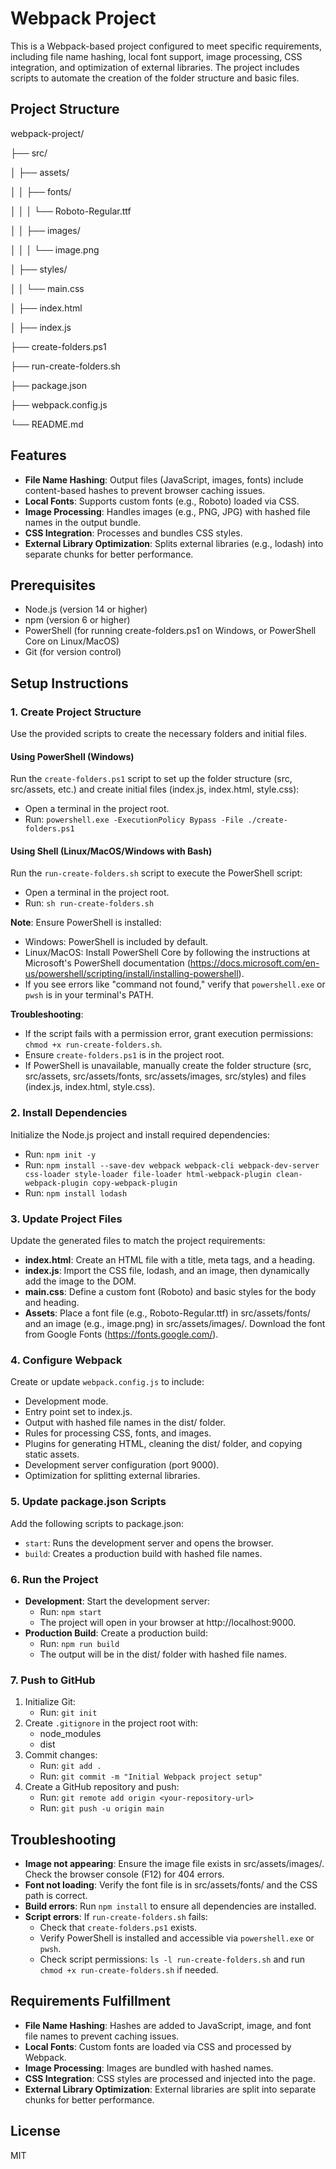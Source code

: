 # Webpack Project

This is a Webpack-based project configured to meet specific requirements, including file name hashing, local font support, image processing, CSS integration, and optimization of external libraries. The project includes scripts to automate the creation of the folder structure and basic files.

## Project Structure

webpack-project/

├── src/

│   ├── assets/

│   │   ├── fonts/

│   │   │   └── Roboto-Regular.ttf

│   │   ├── images/

│   │   │   └── image.png

│   ├── styles/

│   │   └── main.css

│   ├── index.html

│   ├── index.js

├── create-folders.ps1

├── run-create-folders.sh

├── package.json

├── webpack.config.js

└── README.md



## Features

- **File Name Hashing**: Output files (JavaScript, images, fonts) include content-based hashes to prevent browser caching issues.
- **Local Fonts**: Supports custom fonts (e.g., Roboto) loaded via CSS.
- **Image Processing**: Handles images (e.g., PNG, JPG) with hashed file names in the output bundle.
- **CSS Integration**: Processes and bundles CSS styles.
- **External Library Optimization**: Splits external libraries (e.g., lodash) into separate chunks for better performance.

## Prerequisites

- Node.js (version 14 or higher)
- npm (version 6 or higher)
- PowerShell (for running create-folders.ps1 on Windows, or PowerShell Core on Linux/MacOS)
- Git (for version control)

## Setup Instructions

### 1. Create Project Structure
Use the provided scripts to create the necessary folders and initial files.

#### Using PowerShell (Windows)
Run the `create-folders.ps1` script to set up the folder structure (src, src/assets, etc.) and create initial files (index.js, index.html, style.css):

- Open a terminal in the project root.
- Run: `powershell.exe -ExecutionPolicy Bypass -File ./create-folders.ps1`

#### Using Shell (Linux/MacOS/Windows with Bash)
Run the `run-create-folders.sh` script to execute the PowerShell script:

- Open a terminal in the project root.
- Run: `sh run-create-folders.sh`

**Note**: Ensure PowerShell is installed:
- Windows: PowerShell is included by default.
- Linux/MacOS: Install PowerShell Core by following the instructions at Microsoft's PowerShell documentation (https://docs.microsoft.com/en-us/powershell/scripting/install/installing-powershell).
- If you see errors like "command not found," verify that `powershell.exe` or `pwsh` is in your terminal's PATH.

**Troubleshooting**:
- If the script fails with a permission error, grant execution permissions: `chmod +x run-create-folders.sh`.
- Ensure `create-folders.ps1` is in the project root.
- If PowerShell is unavailable, manually create the folder structure (src, src/assets, src/assets/fonts, src/assets/images, src/styles) and files (index.js, index.html, style.css).

### 2. Install Dependencies
Initialize the Node.js project and install required dependencies:

- Run: `npm init -y`
- Run: `npm install --save-dev webpack webpack-cli webpack-dev-server css-loader style-loader file-loader html-webpack-plugin clean-webpack-plugin copy-webpack-plugin`
- Run: `npm install lodash`

### 3. Update Project Files
Update the generated files to match the project requirements:
- **index.html**: Create an HTML file with a title, meta tags, and a heading.
- **index.js**: Import the CSS file, lodash, and an image, then dynamically add the image to the DOM.
- **main.css**: Define a custom font (Roboto) and basic styles for the body and heading.
- **Assets**: Place a font file (e.g., Roboto-Regular.ttf) in src/assets/fonts/ and an image (e.g., image.png) in src/assets/images/. Download the font from Google Fonts (https://fonts.google.com/).

### 4. Configure Webpack
Create or update `webpack.config.js` to include:
- Development mode.
- Entry point set to index.js.
- Output with hashed file names in the dist/ folder.
- Rules for processing CSS, fonts, and images.
- Plugins for generating HTML, cleaning the dist/ folder, and copying static assets.
- Development server configuration (port 9000).
- Optimization for splitting external libraries.

### 5. Update package.json Scripts
Add the following scripts to package.json:
- `start`: Runs the development server and opens the browser.
- `build`: Creates a production build with hashed file names.

### 6. Run the Project
- **Development**: Start the development server:
  - Run: `npm start`
  - The project will open in your browser at http://localhost:9000.
- **Production Build**: Create a production build:
  - Run: `npm run build`
  - The output will be in the dist/ folder with hashed file names.

### 7. Push to GitHub
1. Initialize Git:
   - Run: `git init`
2. Create `.gitignore` in the project root with:
   - node_modules
   - dist
3. Commit changes:
   - Run: `git add .`
   - Run: `git commit -m "Initial Webpack project setup"`
4. Create a GitHub repository and push:
   - Run: `git remote add origin <your-repository-url>`
   - Run: `git push -u origin main`

## Troubleshooting
- **Image not appearing**: Ensure the image file exists in src/assets/images/. Check the browser console (F12) for 404 errors.
- **Font not loading**: Verify the font file is in src/assets/fonts/ and the CSS path is correct.
- **Build errors**: Run `npm install` to ensure all dependencies are installed.
- **Script errors**: If `run-create-folders.sh` fails:
  - Check that `create-folders.ps1` exists.
  - Verify PowerShell is installed and accessible via `powershell.exe` or `pwsh`.
  - Check script permissions: `ls -l run-create-folders.sh` and run `chmod +x run-create-folders.sh` if needed.

## Requirements Fulfillment
- **File Name Hashing**: Hashes are added to JavaScript, image, and font file names to prevent caching issues.
- **Local Fonts**: Custom fonts are loaded via CSS and processed by Webpack.
- **Image Processing**: Images are bundled with hashed names.
- **CSS Integration**: CSS styles are processed and injected into the page.
- **External Library Optimization**: External libraries are split into separate chunks for better performance.

## License
MIT